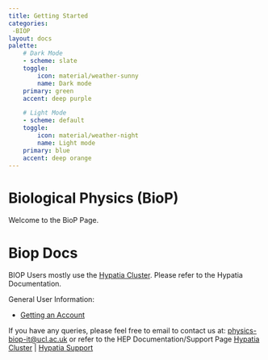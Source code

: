 ```yaml
---
title: Getting Started
categories:
 -BIOP
layout: docs
palette:
    # Dark Mode
    - scheme: slate
    toggle:
        icon: material/weather-sunny
        name: Dark mode
    primary: green
    accent: deep purple

    # Light Mode
    - scheme: default
    toggle:
        icon: material/weather-night
        name: Light mode
    primary: blue
    accent: deep orange
---
```


# Biological Physics (BioP)

Welcome to the BioP Page.

# Biop Docs

BIOP Users mostly use the [Hypatia Cluster](cluster/hep/hypatia.md). Please refer to the Hypatia Documentation.


General User Information:

- [Getting an Account](/clusters/hep/index.md)

If you have any queries, please feel free to email to contact us at: [physics-biop-it@ucl.ac.uk](mailto:physics-biop-it@ucl.ac.uk) or refer to the HEP Documentation/Support Page [Hypatia Cluster](cluster/hep/index.md) | [Hypatia Support](cluster/hep/support.md)
